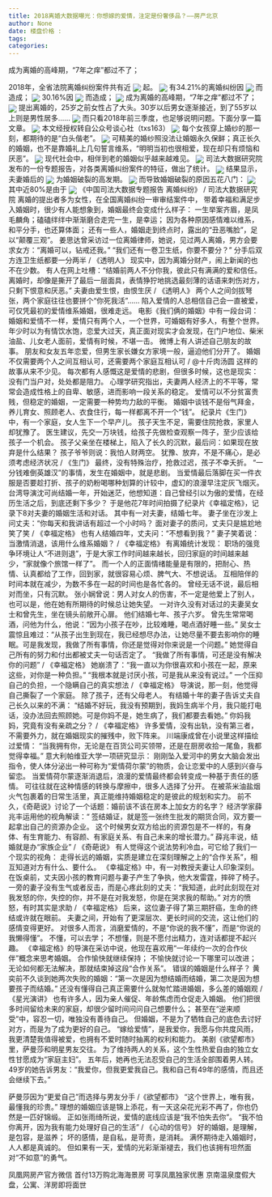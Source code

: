 ```yaml
---
title: 2018离婚大数据曝光：你想嫁的爱情，注定是份奢侈品？——房产北京
author: None
date: 楼盘价格 : 
tags: 
categories: 
---
```

成为离婚的高峰期，“7年之痒”都过不了；
<!-- more -->
2018年，全省法院离婚纠纷案件共有近
<img align="center" border="0" src="http://e0.ifengimg.com/08/2019/0217/5EB721B6F04C3111985533A351BF270A640F8C89_size33_w960_h760.jpeg" />
起。
<img align="center" border="0" src="http://e0.ifengimg.com/05/2019/0217/21EA991E1A034E8A8CA06BC1E5E921B34E6FC627_size29_w720_h400.jpeg" />
有34.21%的离婚纠纷因
<img align="center" border="0" src="http://e0.ifengimg.com/08/2019/0217/17A2A1E8D57E7D91B94D8BB29F808990FD2AA3EA_size20_w724_h412.jpeg" />
而造成；
<img align="center" border="0" src="http://e0.ifengimg.com/12/2019/0217/AC93A1AD0E87F2EFC8EDD78ED74070A7A0FF42FD_size49_w960_h520.jpeg" />
30.16%因
<img align="center" border="0" src="http://e0.ifengimg.com/08/2019/0217/D505D6EC1FF5580641B698F2EBB93BD21ABB546D_size49_w960_h524.jpeg" />
而造成；
<img align="center" border="0" src="http://e0.ifengimg.com/02/2019/0217/086C6771E3C6AA59147853BA6DEB102FCEDC8E54_size68_w960_h455.jpeg" />
成为离婚的高峰期，“7年之痒”都过不了；
<img align="center" border="0" src="http://e0.ifengimg.com/09/2019/0217/86400B8D78D007B9DFA1998CAEFF581CD2A6A9CD_size64_w960_h266.jpeg" />
提出离婚的，25岁之前女性占了大头。30岁以后男女逐渐接近，到了55岁以上则是男性居多……
<img align="center" border="0" src="http://e0.ifengimg.com/02/2019/0217/A9A52128AF34601BC2007D3195E15875667D711A_size37_w924_h521.jpeg" />
而只看2018年前三季度，也足够说明问题。下面分享一篇文章。
<img align="center" border="0" src="http://e0.ifengimg.com/10/2019/0217/C724A41E0FC0DA0C4403C01576064093E2F387C9_size74_w960_h602.jpeg" />
本文经授权转自公众号谈心社（txs163）
<img align="center" border="0" src="http://e0.ifengimg.com/10/2019/0217/88C3D2095F7B1A651AB7A475A4C1A08B60BBB7E7_size68_w960_h663.jpeg" />
每个女孩穿上婚纱的那一刻，都期待的是“白头偕老”。
<img align="center" border="0" src="http://e0.ifengimg.com/02/2019/0217/EE3349E781647CC59F67322D213F4FF35719AD4E_size104_w960_h1028.jpeg" />
可精美的婚纱照没法让婚姻永久保鲜；真正长久的婚姻，也不是靠婚礼上几句誓言维系，“明明当初也很相爱，现在却只有烦恼和厌恶”。
<img align="center" border="0" src="http://e0.ifengimg.com/01/2019/0217/D09610F89E307389640A3E35CA96ED685381FE4E_size51_w960_h592.jpeg" />
现代社会中，相伴到老的婚姻似乎越来越难见。
<img align="center" border="0" src="http://e0.ifengimg.com/10/2019/0217/62CDBACD9C76032D0C9DA60CBE7B95C5AACFD511_size102_w960_h746.jpeg" />
司法大数据研究院发布的一份专题报告，对各类离婚纠纷案件的特征，做出了统计。
<img align="center" border="0" src="http://e0.ifengimg.com/12/2019/0217/50B566BEC557F7DF0E810E08519A8A7F64BA6EE4_size126_w960_h775.jpeg" />
结果显示，夫妻婚后的
<img align="center" border="0" src="http://e0.ifengimg.com/09/2019/0217/B9981FF16DED7E55C8C205CC0C5D9747351B2A88_size122_w960_h889.jpeg" />
为婚姻破裂的高发期。
<img align="center" border="0" src="http://e0.ifengimg.com/09/2019/0217/0C3BF9204F8CFA772B0230EE963E407D9A155128_size110_w960_h821.jpeg" />
而导致婚姻破裂的原因五花八门：
<img align="center" border="0" src="http://e0.ifengimg.com/01/2019/0217/58CC7E6DDCCEB9A11A99FBE21A46E835F75C9310_size26_w580_h420.jpeg" />
其中近80%是由于
<img align="center" border="0" src="http://e0.ifengimg.com/09/2019/0217/ECF035E70AE734E9C7963A648E83F33E22C91BEA_size72_w960_h532.jpeg" />
《中国司法大数据专题报告 离婚纠纷》 / 司法大数据研究院
离婚的提出者多为女性，在全国离婚纠纷一审审结案件中，
带着幸福和满足步入婚姻时，很少有人能想象到，婚姻最终会变成什么样子：
一生举案齐眉，是凤毛麟角；磕磕绊绊中渐渐磨合走完一生，是幸运；
因为各种原因感情难以维系，和平分手，也还算体面；
还有一些人，婚姻走到终点时，露出的“丑恶嘴脸”，足以“颠覆三观”。
姜思达曾采访过一位离婚律师，她说，见过两人离婚，男方会要求女方：“离婚可以，钻戒还我。”
“我们还有一卷卫生纸，你要不要分？”
分手后双方连卫生纸都要一分两半 / 《透明人》
现实中，因为离婚分财产，闹上新闻的也不在少数。
有人在网上吐槽：“结婚前两人不分你我，彼此只有满满的爱和信任。离婚时，却像是撕开了最后一层面具，表情狰狞地挑选最刻薄的话语来刺伤对方，只剩下恨意和厌恶。”
夫妻由爱生恨，由恨生厌 / 《透明人》
两个人之间剑拔弩张，两个家庭往往也要拼个“你死我活”……
陷入爱情的人总相信自己会一直被爱，可仅凭最初的爱情维系婚姻，很难走远。
电影《我们俩的婚姻》中有一段台词：婚姻和爱情不一样，爱情只有两个人，一个世界，可婚姻有好多人，有整个世界。
年少时以为有情饮水饱，恋爱大过天，真正面对现实才会发现，在门户地位、柴米油盐、儿女老人面前，爱情有时候，不堪一击。
微博上有人讲述自己朋友的故事。
朋友和女友五年恋爱，但男生家长嫌女方家境一般，逼迫他们分开了。
婚姻不仅需要两个人之间互相认可，还需要两个家庭互相认可 / @十斤肉汤圆
这样的故事从来不少见。
每次都有人感慨这是爱情的悲剧，但很多时候，这也是现实：没有门当户对，处处都是阻力。
心理学研究指出，夫妻两人经济上的不平等，常常会造成性格上的自卑、敏感，进而影响一段关系的稳定。
爱情可以不分贫富贵贱，但稳定的婚姻，一定需要一种势均力敌的平衡。
婚姻中谈钱不是俗气拜金，养儿育女、照顾老人、衣食住行，每一样都离不开一个“钱”。
纪录片《生门》中，有一个家庭，女人生下一个早产儿。
孩子天生不足，需要住院抢救，家里人却犹豫了。
医生建议，先交一万块钱，给孩子先做检查观察一阵子，至少应该给孩子一个机会。
孩子父亲坐在楼梯上，陷入了长久的沉默，最后问：如果现在放弃是什么结果？
孩子爷爷则说：我怕人财两空。
犹豫、放弃，不是不痛心，是必须考虑经济状况 / 《生门》
最终，没有特殊治疗，抢救过迟，孩子不幸夭折。
“一分钱难倒英雄汉”的事情，发生在婚姻中，就是悲剧。
当爱情最后落脚在买一件衣服是否要趁打折、孩子的奶粉喝哪种划算的计较中，虚幻的浪漫早注定灰飞烟灭。
台湾导演沈可尚结婚一年，开始迷茫，他想知道：自己曾经引以为傲的爱情，在经历生活之后，到底还剩下多少？
于是他花7年时间拍摄了纪录片《幸福定格》，记录下8对夫妻的婚姻生活和对话。
其中有一对夫妻，结婚七年。
妻子坐在沙发上问丈夫：“你每天和我讲话有超过一个小时吗？
面对妻子的质问，丈夫只是尴尬地笑了笑 / 《幸福定格》
也有人结婚四年，丈夫问：“不想看到我？”
妻子笑着说：
当激情消退，该用什么维系婚姻？ / 《幸福定格》
有离婚统计发现：
职场的强竞争环境让人“不进则退”，于是大家工作时间越来越长，回归家庭的时间越来越少，“家就像个旅馆一样了”。
而一个人的正面情绪能量是有限的，把耐心、热情、认真都给了工作，回到家，就很容易心烦、脾气大、不想说话。
互相陪伴的时间本就在减少，为数不多在一起的时间也是各忙各的。
曾经无话不说，最后相对而坐，只有沉默。
张小娴曾说：男人对女人的伤害，不一定是他爱上了别人，也可以是，他在她有所期待的时候总让她失望。
一对许久没有对话过的夫妻吴女士和曾先生，坐在镜头前敞开心扉。
他们结婚七年、孩子六岁。
曾先生常常喝酒，问他为什么，他说：“因为小孩子在吵，比较难睡，喝点酒好睡一些。”
吴女士震惊且难过：“从孩子出生到现在，我已经想尽办法，让她尽量不要去影响你的睡眠。可是我发现，我做了所有事情，你还是觉得对你来说是一个问题。”
她觉得自己所有的努力和付出都被丈夫一句话否定了。
“我做了所有事情，可还是没有解决你的问题” / 《幸福定格》
她崩溃了：“我一直以为你很喜欢和小孩在一起，原来这些，对你是一种负担。”
“我根本就是讨厌小孩，可是我从来没有说过。”
一个压抑自己的负担，一个隐瞒自己的真实想法 / 《幸福定格》
导演说，那一刻，他觉得自己撕裂了一个家庭。
除了孩子，还有父母老人。
有结婚十年的妻子告诉丈夫自己长久以来的不满：
“结婚不好玩，我没有预期到，我妈生病半个月，我只能打电话，没办法回去照顾她。可是你妈不是，她生病了，我们都要去看她。”
你妈我妈，究竟有没有亲疏之分？ / 《幸福定格》
许多爱情，没有出轨，没有第三者，不需要外力，就在婚姻现实的摧残中，败下阵来。
川端康成曾在小说里这样描绘过爱情：
“当我拥有你，无论是在百货公司买领带，还是在厨房收拾一尾鱼，我都觉得幸福。”
意大利帕维亚大学一项研究显示：
刚刚坠入爱河中的男女大脑会发出指令，使人体分泌出一种可称为“爱情荷尔蒙”的物质，会让恋爱中的人感到兴奋与留恋。
当爱情荷尔蒙逐渐消退后，浪漫的爱情最终都会转变成一种基于责任的感情。
可往往就在这种情感的转换与摩擦中，很多人选择了分开。
在被茶米油盐烟火气包裹着的日常生活里，真正能维持婚姻稳定的是彼此的规划和实力。
前不久，《奇葩说》讨论了一个话题：婚前该不该在房本上加女方的名字？
经济学家薛兆丰运用他的视角解读：“
签结婚证，就是签一张终生批发的期货合同，双方要一起拿出自己的资源办企业。
这个时候男女双方给出的资源包是不一样的，有身体、有生育能力、有容颜、有家庭关系、有自己未来的增长潜力。”
薛兆丰说，结婚就是办“家族企业” / 《奇葩说》
有人觉得这个说法势利冷血，可它给了我们一个现实的视角：
走得长远的婚姻，实质是建立在深刻理解之上的“合作关系”，相互知道对方有什么、要什么。
《幸福定格》中，有一对教授夫妻让人印象深刻。
在饭桌前，丈夫因小孩的教育问题与妻子产生了争执，他大发雷霆，摔碎了椅子。
一旁的妻子没有生气或者反击，而是心疼此刻的丈夫：“我知道，此时此刻现在对我发怒的你，失控的你，并不是在对我发怒，你是在哭求我的帮助。”
对方的愤怒，有时其实是求助 / 《幸福定格》
后来，这位妻子得了第三期肝癌，生命的终结或许就在眼前。
夫妻之间，开始有了更深层次、更长时间的交流，这让他们的感情变得更好。
对很多人而言，消磨爱情的，不是“你说的我不懂”，而是“你说的我懒得懂”。
不懂，可以去学；
不想懂，则是不愿付出精力，连对话都提不起兴趣。
《幸福定格》的导演在采访中说，他现在喜欢用“一年续约一次的合作伙伴”概念来思考婚姻。
合作愉快就继续保持；
不愉快就讨论一下哪里可以改进；
无论如何都无法解决，那就结束掉这段“合作关系”。
错误的婚姻是什么样子？
黄奕前不久谈到她两次失败的婚姻：“第一次是因为想结婚而结婚，第二次是因为想要孩子而结婚。”
还没有懂得自己真正需要什么就匆忙踏进婚姻，多么差的婚姻观 /《星光演讲》
也有许多人，因为亲人催促、年龄焦虑而仓促走入婚姻。
他们把很多时间留给未来的家庭，却很少留时间问问自己想要什么；
甚至在“逆来顺受”中，容忍一切，唯独没有善待自己。
但婚姻，不是为了牺牲自己的底色去讨好对方，而是为了成为更好的自己。
“嫁给爱情”，是我爱你，我愿与你共度风雨，我更清楚我值得被爱，也拥有不爱时随时抽离的权利和能力。
美剧《欲望都市》里，萨曼莎和明星男友交往。
为了维持两人的关系，这个生性热爱自由的独立女性甘愿成为“家庭主妇”。
五年后，她再也无法忍受自己的生活全部围着男人转。
49岁的她告诉男友：“我爱你，但我更爱我自己。我和自己有49年的感情，而且还会继续下去。”
 
萨曼莎因为“更爱自己”而选择与男友分手 /《欲望都市》
“这个世界上，唯有我，最懂我的珍贵。”
理想的婚姻应该是锦上添花，有一天这朵花光彩不再了，你也仍然是一匹好锦缎。
正如张雨绮所说，爱情的底线应该是“我不怕失去你”。
“我不怕你离开，因为我有能力处理好自己的生活” / 《心动的信号》
好的婚姻，是理解，是包容，是滋养；
坏的感情，是自私，是苛责，是消耗。
满怀期待走入婚姻时，人人都是真诚的。
但如果有一天，爱情的光彩渐渐褪去，我们也该拥有坦然面对“不如意”的勇气。
                        
                        
                        
                        
                                        
                    
                    
                
                    
                    
                    
                
                    
                
凤凰网房产官方微信
首付13万购北海海景房 可享凤凰独家优惠
京南温泉度假大盘，公寓、洋房即将面世
	                        
	                    
	                        
	                    
